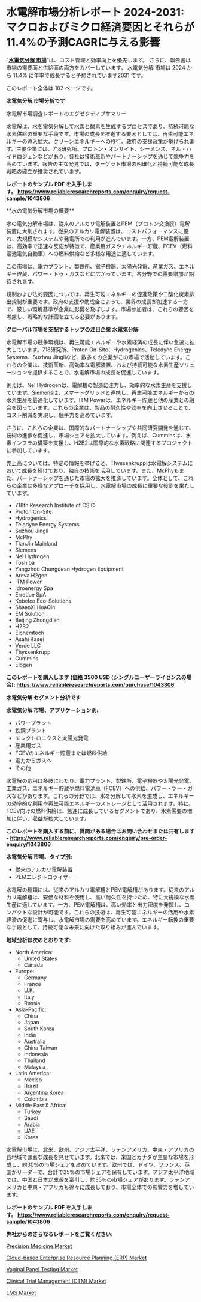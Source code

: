 <p><h1>水電解市場分析レポート 2024-2031: マクロおよびミクロ経済要因とそれらが11.4%の予測CAGRに与える影響</h1></p><p>&ldquo;<strong><a href="https://www.reliableresearchreports.com/water-electrolysis-r1043806?utm_campaign=110&utm_medium=9&utm_source=Github&utm_content=ia&utm_term=28112024&utm_id=water-electrolysis">水電気分解 市場</a></strong>&rdquo;は、コスト管理と効率向上を優先します。 さらに、報告書は市場の需要面と供給面の両方をカバーしています。 水電気分解 市場は 2024 から 11.4% に年率で成長すると予想されています2031 です。</p>
<p>このレポート全体は 102 ページです。</p>
<p><strong>水電気分解 市場分析です</strong></p>
<p><p>水電解市場調査レポートのエグゼクティブサマリー</p><p>水電解は、水を電気分解して水素と酸素を生成するプロセスであり、持続可能な水素供給の重要な手段です。市場の成長を推進する要因としては、再生可能エネルギーの導入拡大、クリーンエネルギーへの移行、政府の支援政策が挙げられます。主要企業には、718研究所、プロトン・オンサイト、シーメンス、ネル・ハイドロジェンなどがあり、各社は技術革新やパートナーシップを通じて競争力を高めています。報告の主な発見では、ターゲット市場の明確化と持続可能な成長戦略の確立が推奨されています。</p></p>
<p><strong>レポートのサンプル PDF を入手します。&nbsp;<a href="https://www.reliableresearchreports.com/enquiry/request-sample/1043806?utm_campaign=110&utm_medium=9&utm_source=Github&utm_content=ia&utm_term=28112024&utm_id=water-electrolysis">https://www.reliableresearchreports.com/enquiry/request-sample/1043806</a></strong></p>
<p><p>**水の電気分解市場の概要**</p><p>水の電気分解市場は、従来のアルカリ電解装置とPEM（プロトン交換膜）電解装置に大別されます。従来のアルカリ電解装置は、コストパフォーマンスに優れ、大規模なシステムや発電所での利用が進んでいます。一方、PEM電解装置は、高効率で迅速な反応が特徴で、産業用ガスやエネルギー貯蔵、FCEV（燃料電池電気自動車）への燃料供給など多様な用途に適しています。</p><p>この市場は、電力プラント、製鉄所、電子機器、太陽光発電、産業ガス、エネルギー貯蔵、パワー・トゥ・ガスなどに広がっています。各分野での需要増加が期待されます。</p><p>規制および法的要因については、再生可能エネルギーの促進政策や二酸化炭素排出規制が重要です。政府の支援や助成金によって、業界の成長が加速する一方で、厳しい環境基準が企業に影響を及ぼします。市場参加者は、これらの要因を考慮し、戦略的な計画を立てる必要があります。</p></p>
<p><strong>グローバル市場を支配するトップの注目企業 水電気分解</strong></p>
<p><p>水電解市場の競争環境は、再生可能エネルギーや水素経済の成長に伴い急速に拡大しています。718研究所、Proton On-Site、Hydrogenics、Teledyne Energy Systems、Suzhou Jingliなど、数多くの企業がこの市場で活動しています。これらの企業は、技術革新、高効率な電解装置、および持続可能な水素生産ソリューションを提供することで、水電解市場の成長を促進しています。</p><p>例えば、Nel Hydrogenは、電解槽の製造に注力し、効率的な水素生産を支援しています。Siemensは、スマートグリッドと連携し、再生可能エネルギーからの水素生産を最適化しています。ITM Powerは、エネルギー貯蔵と他の産業との融合を図っています。これらの企業は、製品の耐久性や効率を向上させることで、コスト削減を実現し、競争力を高めています。</p><p>さらに、これらの企業は、国際的なパートナーシップや共同研究開発を通じて、技術の進歩を促進し、市場シェアを拡大しています。例えば、Cumminsは、水素インフラの構築を支援し、H2B2は国際的な水素戦略に関連するプロジェクトに参加しています。</p><p>売上高については、特定の情報を挙げると、Thyssenkruppは水電解システムにおいて成長を続けており、独自の技術を活用しています。また、McPhyもまた、パートナーシップを通じた市場の拡大を推進しています。全体として、これらの企業は多様なアプローチを採用し、水電解市場の成長に重要な役割を果たしています。</p></p>
<p><ul><li>718th Research Institute of CSIC</li><li>Proton On-Site</li><li>Hydrogenics</li><li>Teledyne Energy Systems</li><li>Suzhou Jingli</li><li>McPhy</li><li>TianJin Mainland</li><li>Siemens</li><li>Nel Hydrogen</li><li>Toshiba</li><li>Yangzhou Chungdean Hydrogen Equipment</li><li>Areva H2gen</li><li>ITM Power</li><li>Idroenergy Spa</li><li>Erredue SpA</li><li>Kobelco Eco-Solutions</li><li>ShaanXi HuaQin</li><li>EM Solution</li><li>Beijing Zhongdian</li><li>H2B2</li><li>Elchemtech</li><li>Asahi Kasei</li><li>Verde LLC</li><li>Thyssenkrupp</li><li>Cummins</li><li>Elogen</li></ul></p>
<p><strong>このレポートを購入します (価格 3500 USD (シングルユーザーライセンスの場合):&nbsp;<a href="https://www.reliableresearchreports.com/purchase/1043806?utm_campaign=110&utm_medium=9&utm_source=Github&utm_content=ia&utm_term=28112024&utm_id=water-electrolysis">https://www.reliableresearchreports.com/purchase/1043806</a></strong></p>
<p><strong>水電気分解 セグメント分析です</strong></p>
<p><strong>水電気分解 市場、アプリケーション別:</strong></p>
<p><ul><li>パワープラント</li><li>鉄鋼プラント</li><li>エレクトロニクスと太陽光発電</li><li>産業用ガス</li><li>FCEVのエネルギー貯蔵または燃料供給</li><li>電力からガスへ</li><li>その他</li></ul></p>
<p><p>水電解の応用は多岐にわたり、電力プラント、製鉄所、電子機器や太陽光発電、工業ガス、エネルギー貯蔵や燃料電池車（FCEV）への供給、パワー・ツー・ガスなどがあります。これらの分野では、水を分解して水素を生成し、エネルギーの効率的な利用や再生可能エネルギーのストレージとして活用されます。特に、FCEV向けの燃料供給は、急速に成長しているセグメントであり、水素需要の増加に伴い、収益が拡大しています。</p></p>
<p><strong>このレポートを購入する前に、質問がある場合はお問い合わせまたは共有します - <a href="https://www.reliableresearchreports.com/enquiry/pre-order-enquiry/1043806?utm_campaign=110&utm_medium=9&utm_source=Github&utm_content=ia&utm_term=28112024&utm_id=water-electrolysis">https://www.reliableresearchreports.com/enquiry/pre-order-enquiry/1043806</a></strong></p>
<p><strong>水電気分解 市場、タイプ別:</strong></p>
<p><ul><li>従来のアルカリ電解装置</li><li>PEMエレクトロライザー</li></ul></p>
<p><p>水電解の種類には、従来のアルカリ電解槽とPEM電解槽があります。従来のアルカリ電解槽は、安価な材料を使用し、高い耐久性を持つため、特に大規模な水素生産に適しています。一方、PEM電解槽は、高い効率と出力密度を発揮し、コンパクトな設計が可能です。これらの技術は、再生可能エネルギーの活用や水素経済の促進に寄与し、水電解市場の需要を高めています。エネルギー転換の重要な手段として、持続可能な未来に向けた取り組みが進んでいます。</p></p>
<p><strong>地域分析は次のとおりです:</strong></p>
<p><ul>
    <li>
        North America:
        <ul>
            <li>United States</li>
            <li>Canada</li>
        </ul>
    </li>
    <li>
        Europe:
        <ul>
            <li>Germany</li>
            <li>France</li>
            <li>U.K.</li>
            <li>Italy</li>
            <li>Russia</li>
        </ul>
    </li>
    <li>
        Asia-Pacific:
        <ul>
            <li>China</li>
            <li>Japan</li>
            <li>South Korea</li>
            <li>India</li>
            <li>Australia</li>
            <li>China Taiwan</li>
            <li>Indonesia</li>
            <li>Thailand</li>
            <li>Malaysia</li>
        </ul>
    </li>
    <li>
        Latin America:
        <ul>
            <li>Mexico</li>
            <li>Brazil</li>
            <li>Argentina Korea</li>
            <li>Colombia</li>
        </ul>
    </li>
    <li>
        Middle East & Africa:
        <ul>
            <li>Turkey</li>
            <li>Saudi</li>
            <li>Arabia</li>
            <li>UAE</li>
            <li>Korea</li>
        </ul>
    </li>
    </ul></p>
<p><p>水電解市場は、北米、欧州、アジア太平洋、ラテンアメリカ、中東・アフリカの各地域で顕著な成長を見せています。北米では、米国とカナダが主要な市場を形成し、約30％の市場シェアを占めています。欧州では、ドイツ、フランス、英国がリーダーで、合計で25％の市場シェアを保有しています。アジア太平洋地域では、中国と日本が成長を牽引し、約35％の市場シェアがあります。ラテンアメリカと中東・アフリカも徐々に成長しており、市場全体での影響力を増しています。</p></p>
<p><strong>レポートのサンプル PDF を入手します。&nbsp;<a href="https://www.reliableresearchreports.com/enquiry/request-sample/1043806?utm_campaign=110&utm_medium=9&utm_source=Github&utm_content=ia&utm_term=28112024&utm_id=water-electrolysis">https://www.reliableresearchreports.com/enquiry/request-sample/1043806</a></strong></p>
<p><strong>弊社からのさらなるレポートをご覧ください:</strong></p>
<p><p><a href="https://github.com/gulaimolin/Market-Research-Report-List-6/blob/main/precision-medicine-market.md?utm_campaign=110&utm_medium=9&utm_source=Github&utm_content=ia&utm_term=28112024&utm_id=water-electrolysis">Precision Medicine Market</a></p><p><a href="https://issuu.com/reportprime-2/docs/cloud-based-enterprise-resource-pla_c53a3920cbd771?utm_campaign=110&utm_medium=9&utm_source=Github&utm_content=ia&utm_term=28112024&utm_id=water-electrolysis">Cloud-based Enterprise Resource Planning (ERP) Market</a></p><p><a href="https://github.com/mauripalmi/Market-Research-Report-List-5/blob/main/vaginal-panel-testing-market.md?utm_campaign=110&utm_medium=9&utm_source=Github&utm_content=ia&utm_term=28112024&utm_id=water-electrolysis">Vaginal Panel Testing Market</a></p><p><a href="https://issuu.com/reportprime-2/docs/clinical-trial-management-ctm-marke_a968380e66af0e?utm_campaign=110&utm_medium=9&utm_source=Github&utm_content=ia&utm_term=28112024&utm_id=water-electrolysis">Clinical Trial Management (CTM) Market</a></p><p><a href="https://www.linkedin.com/pulse/detailed-analysis-lms-market-growth-from-2024-2031-cagr-58-focused-7fn6e?utm_campaign=110&utm_medium=9&utm_source=Github&utm_content=ia&utm_term=28112024&utm_id=water-electrolysis">LMS Market</a></p></p>